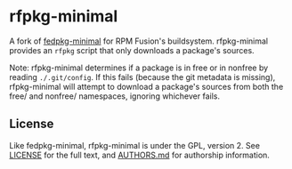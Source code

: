 # rfpkg-minimal

A fork of [fedpkg-minimal](https://fedorahosted.org/fedpkg-minimal/)
for RPM Fusion's buildsystem. rfpkg-minimal provides an ```rfpkg```
script that only downloads a package's sources.

Note: rfpkg-minimal determines if a package is in free or in nonfree
by reading ```./.git/config```. If this fails (because the git metadata
is missing), rfpkg-minimal will attempt to download a package's sources
from both the free/ and nonfree/ namespaces, ignoring whichever fails.

## License

Like fedpkg-minimal, rfpkg-minimal is under the GPL, version 2.
See [LICENSE](LICENSE) for the full text, and [AUTHORS.md](AUTHORS.md)
for authorship information.
